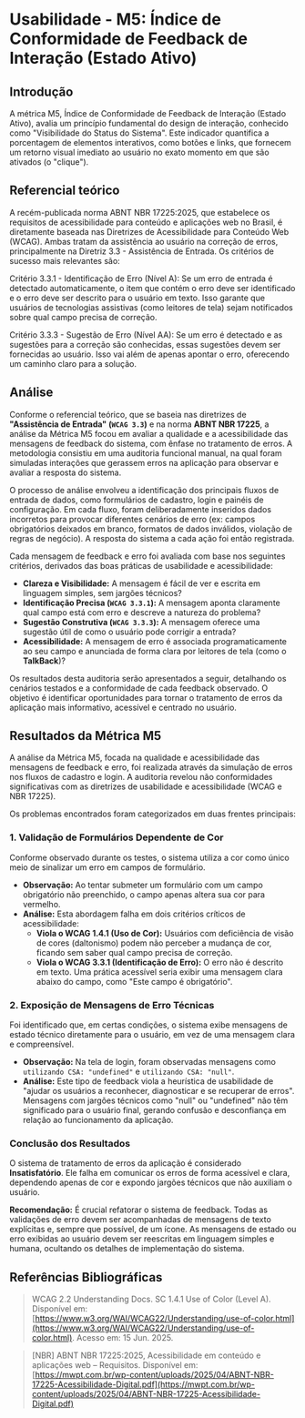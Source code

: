 # Usabilidade - M5: Índice de Conformidade de Feedback de Interação (Estado Ativo)

## Introdução

 A métrica M5, Índice de Conformidade de Feedback de Interação (Estado Ativo), avalia um princípio fundamental do design de interação, 
 conhecido como "Visibilidade do Status do Sistema". Este indicador quantifica a porcentagem de elementos interativos, como botões e links, 
 que fornecem um retorno visual imediato ao usuário no exato momento em que são ativados (o "clique").

## Referencial teórico 

  A recém-publicada norma ABNT NBR 17225:2025, que estabelece os requisitos de acessibilidade para conteúdo e aplicações web no Brasil, é diretamente baseada nas Diretrizes de Acessibilidade para Conteúdo Web (WCAG). Ambas tratam da assistência ao usuário na correção de erros, principalmente na Diretriz 3.3 - Assistência de Entrada. Os critérios de sucesso mais relevantes são:

  Critério 3.3.1 - Identificação de Erro (Nível A): Se um erro de entrada é detectado automaticamente, o item que contém o erro deve ser identificado e o erro deve ser descrito para o usuário em texto. Isso garante que usuários de tecnologias assistivas (como leitores de tela) sejam notificados sobre qual campo precisa de correção.

  Critério 3.3.3 - Sugestão de Erro (Nível AA): Se um erro é detectado e as sugestões para a correção são conhecidas, essas sugestões devem ser fornecidas ao usuário. Isso vai além de apenas apontar o erro, oferecendo um caminho claro para a solução.

## Análise

Conforme o referencial teórico, que se baseia nas diretrizes de **"Assistência de Entrada" (`WCAG 3.3`)** e na norma **ABNT NBR 17225**, a análise da Métrica M5 focou em avaliar a qualidade e a acessibilidade das mensagens de feedback do sistema, com ênfase no tratamento de erros. A metodologia consistiu em uma auditoria funcional manual, na qual foram simuladas interações que gerassem erros na aplicação para observar e avaliar a resposta do sistema.

O processo de análise envolveu a identificação dos principais fluxos de entrada de dados, como formulários de cadastro, login e painéis de configuração. Em cada fluxo, foram deliberadamente inseridos dados incorretos para provocar diferentes cenários de erro (ex: campos obrigatórios deixados em branco, formatos de dados inválidos, violação de regras de negócio). A resposta do sistema a cada ação foi então registrada.

Cada mensagem de feedback e erro foi avaliada com base nos seguintes critérios, derivados das boas práticas de usabilidade e acessibilidade:

* **Clareza e Visibilidade:** A mensagem é fácil de ver e escrita em linguagem simples, sem jargões técnicos?
* **Identificação Precisa (`WCAG 3.3.1`):** A mensagem aponta claramente qual campo está com erro e descreve a natureza do problema?
* **Sugestão Construtiva (`WCAG 3.3.3`):** A mensagem oferece uma sugestão útil de como o usuário pode corrigir a entrada?
* **Acessibilidade:** A mensagem de erro é associada programaticamente ao seu campo e anunciada de forma clara por leitores de tela (como o **TalkBack**)?

Os resultados desta auditoria serão apresentados a seguir, detalhando os cenários testados e a conformidade de cada feedback observado. O objetivo é identificar oportunidades para tornar o tratamento de erros da aplicação mais informativo, acessível e centrado no usuário.


## Resultados da Métrica M5

A análise da Métrica M5, focada na qualidade e acessibilidade das mensagens de feedback e erro, foi realizada através da simulação de erros nos fluxos de cadastro e login. A auditoria revelou não conformidades significativas com as diretrizes de usabilidade e acessibilidade (WCAG e NBR 17225).

Os problemas encontrados foram categorizados em duas frentes principais:

### 1. Validação de Formulários Dependente de Cor

Conforme observado durante os testes, o sistema utiliza a cor como único meio de sinalizar um erro em campos de formulário.

* **Observação:** Ao tentar submeter um formulário com um campo obrigatório não preenchido, o campo apenas altera sua cor para vermelho.
* **Análise:** Esta abordagem falha em dois critérios críticos de acessibilidade:
    * **Viola o WCAG 1.4.1 (Uso de Cor):** Usuários com deficiência de visão de cores (daltonismo) podem não perceber a mudança de cor, ficando sem saber qual campo precisa de correção.
    * **Viola o WCAG 3.3.1 (Identificação de Erro):** O erro não é descrito em texto. Uma prática acessível seria exibir uma mensagem clara abaixo do campo, como "Este campo é obrigatório".

### 2. Exposição de Mensagens de Erro Técnicas

Foi identificado que, em certas condições, o sistema exibe mensagens de estado técnico diretamente para o usuário, em vez de uma mensagem clara e compreensível.

* **Observação:** Na tela de login, foram observadas mensagens como `utilizando CSA: "undefined"` e `utilizando CSA: "null"`.
* **Análise:** Este tipo de feedback viola a heurística de usabilidade de "ajudar os usuários a reconhecer, diagnosticar e se recuperar de erros". Mensagens com jargões técnicos como "null" ou "undefined" não têm significado para o usuário final, gerando confusão e desconfiança em relação ao funcionamento da aplicação.

### Conclusão dos Resultados

O sistema de tratamento de erros da aplicação é considerado **Insatisfatório**. Ele falha em comunicar os erros de forma acessível e clara, dependendo apenas de cor e expondo jargões técnicos que não auxiliam o usuário.

**Recomendação:** É crucial refatorar o sistema de feedback. Todas as validações de erro devem ser acompanhadas de mensagens de texto explícitas e, sempre que possível, de um ícone. As mensagens de estado ou erro exibidas ao usuário devem ser reescritas em linguagem simples e humana, ocultando os detalhes de implementação do sistema.

## Referências Bibliográficas

> WCAG 2.2 Understanding Docs. SC 1.4.1 Use of Color (Level A). Disponível em: [https://www.w3.org/WAI/WCAG22/Understanding/use-of-color.html](https://www.w3.org/WAI/WCAG22/Understanding/use-of-color.html). Acesso em: 15 Jun. 2025.

> [NBR] ABNT NBR 17225:2025, Acessibilidade em conteúdo e aplicações web – Requisitos. Disponível em: [https://mwpt.com.br/wp-content/uploads/2025/04/ABNT-NBR-17225-Acessibilidade-Digital.pdf](https://mwpt.com.br/wp-content/uploads/2025/04/ABNT-NBR-17225-Acessibilidade-Digital.pdf)